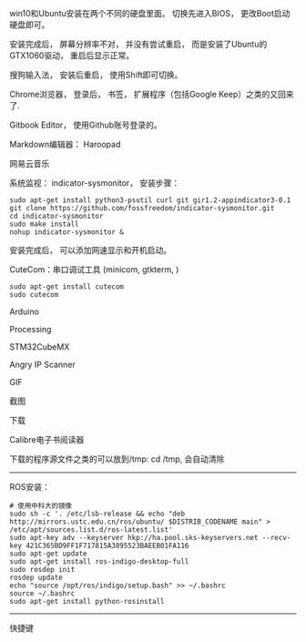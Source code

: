 win10和Ubuntu安装在两个不同的硬盘里面。 切换先进入BIOS， 更改Boot启动硬盘即可。

安装完成后， 屏幕分辨率不对， 并没有尝试重启， 而是安装了Ubuntu的GTX1060驱动， 重启后显示正常。

搜狗输入法， 安装后重启， 使用Shift即可切换。

Chrome浏览器， 登录后， 书签， 扩展程序（包括Google Keep）之类的又回来了.

Gitbook Editor， 使用Github账号登录的。

Markdown编辑器： Haroopad

网易云音乐

系统监视： indicator-sysmonitor， 安装步骤：

```
sudo apt-get install python3-psutil curl git gir1.2-appindicator3-0.1
git clone https://github.com/fossfreedom/indicator-sysmonitor.git
cd indicator-sysmonitor
sudo make install
nohup indicator-sysmonitor &
```

安装完成后， 可以添加网速显示和开机启动。

CuteCom：串口调试工具 \(minicom, gtkterm, \)

```
sudo apt-get install cutecom
sudo cutecom
```

Arduino

Processing

STM32CubeMX

Angry IP Scanner

GIF

截图

下载

Calibre电子书阅读器

下载的程序源文件之类的可以放到/tmp: cd /tmp, 会自动清除

---

ROS安装：

```
# 使用中科大的镜像
sudo sh -c '. /etc/lsb-release && echo "deb http://mirrors.ustc.edu.cn/ros/ubuntu/ $DISTRIB_CODENAME main" > /etc/apt/sources.list.d/ros-latest.list'
sudo apt-key adv --keyserver hkp://ha.pool.sks-keyservers.net --recv-key 421C365BD9FF1F717815A3895523BAEEB01FA116
sudo apt-get update
sudo apt-get install ros-indigo-desktop-full
sudo rosdep init
rosdep update
echo "source /opt/ros/indigo/setup.bash" >> ~/.bashrc
source ~/.bashrc
sudo apt-get install python-rosinstall
```

---

快捷键

